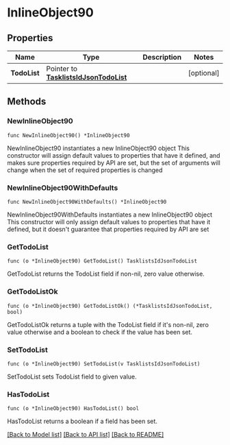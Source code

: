 # InlineObject90

## Properties

Name | Type | Description | Notes
------------ | ------------- | ------------- | -------------
**TodoList** | Pointer to [**TasklistsIdJsonTodoList**](TasklistsIdJsonTodoList.md) |  | [optional] 

## Methods

### NewInlineObject90

`func NewInlineObject90() *InlineObject90`

NewInlineObject90 instantiates a new InlineObject90 object
This constructor will assign default values to properties that have it defined,
and makes sure properties required by API are set, but the set of arguments
will change when the set of required properties is changed

### NewInlineObject90WithDefaults

`func NewInlineObject90WithDefaults() *InlineObject90`

NewInlineObject90WithDefaults instantiates a new InlineObject90 object
This constructor will only assign default values to properties that have it defined,
but it doesn't guarantee that properties required by API are set

### GetTodoList

`func (o *InlineObject90) GetTodoList() TasklistsIdJsonTodoList`

GetTodoList returns the TodoList field if non-nil, zero value otherwise.

### GetTodoListOk

`func (o *InlineObject90) GetTodoListOk() (*TasklistsIdJsonTodoList, bool)`

GetTodoListOk returns a tuple with the TodoList field if it's non-nil, zero value otherwise
and a boolean to check if the value has been set.

### SetTodoList

`func (o *InlineObject90) SetTodoList(v TasklistsIdJsonTodoList)`

SetTodoList sets TodoList field to given value.

### HasTodoList

`func (o *InlineObject90) HasTodoList() bool`

HasTodoList returns a boolean if a field has been set.


[[Back to Model list]](../README.md#documentation-for-models) [[Back to API list]](../README.md#documentation-for-api-endpoints) [[Back to README]](../README.md)


